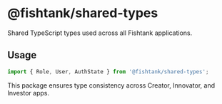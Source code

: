 # @fishtank/shared-types

Shared TypeScript types used across all Fishtank applications.

## Usage

```typescript
import { Role, User, AuthState } from '@fishtank/shared-types';
```

This package ensures type consistency across Creator, Innovator, and Investor apps.

